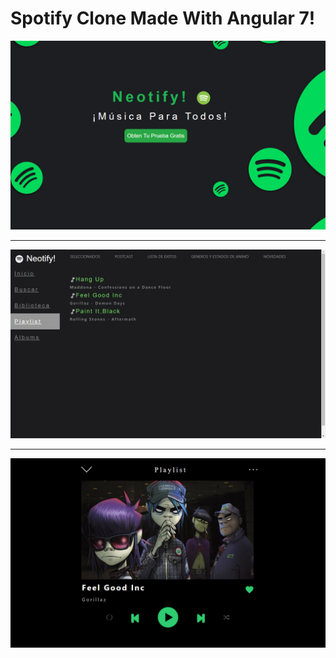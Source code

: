 # Spotify Clone Made With Angular 7!

<img src="src/assets/preview1.png">

<hr>

<img src="src/assets/preview2.png">

<hr>

<img src="src/assets/preview3.png">

